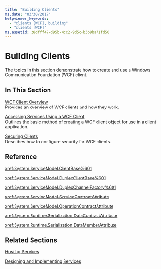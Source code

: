 ```yaml
---
title: "Building Clients"
ms.date: "03/30/2017"
helpviewer_keywords: 
  - "clients [WCF], building"
  - "clients [WCF]"
ms.assetid: 28dfff47-d95b-4cc2-9d5c-b3b9ba71fd50
---
```

# Building Clients
The topics in this section demonstrate how to create and use a Windows Communication Foundation (WCF) client.  
  
## In This Section  
 [WCF Client Overview](wcf-client-overview.md)  
 Provides an overview of WCF clients and how they work.  
  
 [Accessing Services Using a WCF Client](accessing-services-using-a-wcf-client.md)  
 Outlines the basic method of creating a WCF client object for use in a client application.  
  
 [Securing Clients](securing-clients.md)  
 Describes how to configure security for WCF clients.  
  
## Reference  
 <xref:System.ServiceModel.ClientBase%601>  
  
 <xref:System.ServiceModel.DuplexClientBase%601>  
  
 <xref:System.ServiceModel.DuplexChannelFactory%601>  
  
 <xref:System.ServiceModel.ServiceContractAttribute>  
  
 <xref:System.ServiceModel.OperationContractAttribute>  
  
 <xref:System.Runtime.Serialization.DataContractAttribute>  
  
 <xref:System.Runtime.Serialization.DataMemberAttribute>  
  
## Related Sections  
 [Hosting Services](hosting-services.md)  
  
 [Designing and Implementing Services](designing-and-implementing-services.md)
